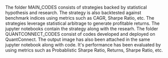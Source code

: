 The folder MAIN_CODES consists of strategies backed by statistical hypothesis and research. The strategy is also backtested against benchmark indices using metrics such as CAGR, Sharpe Ratio, etc. The strategies leverage statistical arbitrage to generate profitable returns. The jupyter notebooks contain the strategy along with the researh.
The folder QUANTCONNECT_CODES consist of codes developed and deployed on QuantConnect. The output image has also been attached in the same jupyter notebook along with code. It's performance has been evaluated by using metrics such as Probablistic Sharpe Ratio, Returns, Sharpe Ratio, etc.
